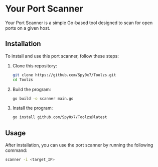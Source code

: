 # Your Port Scanner

Your Port Scanner is a simple Go-based tool designed to scan for open ports on a given host.

## Installation

To install and use this port scanner, follow these steps:

1. Clone this repository:
    ```bash
    git clone https://github.com/Spy0x7/Toolzs.git
    cd Toolzs
    ```

2. Build the program:
    ```bash
    go build -o scanner main.go
    ```

3. Install the program:
    ```bash
    go install github.com/Spy0x7/Toolzs@latest
    ```

## Usage

After installation, you can use the port scanner by running the following command:

```bash
scanner -i <target_IP>
